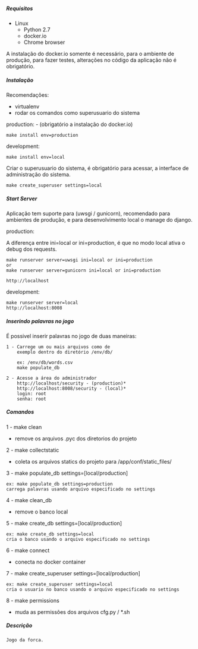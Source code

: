 
##### Requisitos

* Linux
	* Python 2.7
	* docker.io
	* Chrome browser

A instalação do docker.io somente é necessário, para o ambiente de produção,
para fazer testes, alterações no código da aplicação não é obrigatório.


##### Instalação

Recomendações:

* virtualenv
* rodar os comandos como superusuario do sistema

production: - (obrigatório a instalação do docker.io)

	make install env=production

development:

	make install env=local


Criar o superusuario do sistema, é obrigatório para acessar,
a interface  de administração do sistema.

	make create_superuser settings=local


##### Start Server

Aplicação tem suporte para (uwsgi / gunicorn), recomendado para ambientes de produção,
e para desenvolvimento local o manage do django.

production:

A diferença entre ini=local or ini=production, é que no modo local
ativa o debug dos requests.

	make runserver server=uwsgi ini=local or ini=production
	or
	make runserver server=gunicorn ini=local or ini=production

	http://localhost

development:

	make runserver server=local
	http://localhost:8008


##### Inserindo palavras no jogo

É possivel inserir palavras no jogo de duas maneiras:

	1 - Carrege um ou mais arquivos como de
		exemplo dentro do diretório /env/db/

		ex: /env/db/words.csv
		make populate_db

	2 - Acesse a área do administrador
		http://localhost/security - (production)*
		http://localhost:8008/security - (local)*
		login: root
		senha: root


##### Comandos

1 - make clean

* remove os arquivos .pyc dos diretorios do projeto

2 - make collectstatic

* coleta os arquivos statics do projeto para /app/conf/static_files/

3 - make populate_db settings=[local/production]

	ex: make populate_db settings=production
	carrega palavras usando arquivo especificado no settings

4 - make clean_db

* remove o banco local

5 - make create_db settings=[local/production]

	ex: make create_db settings=local
	cria o banco usando o arquivo especificado no settings

6 - make connect

* conecta no docker container

7 - make create_superuser settings=[local/production]

	ex: make create_superuser settings=local
	cria o usuario no banco usando o arquivo especificado no settings

8 - make permissions

* muda as permissões dos arquivos cfg.py / *.sh


##### Descrição

	Jogo da forca.

